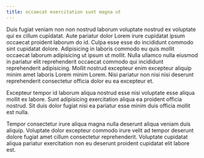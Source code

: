 ```yaml
---
title: occaecat exercitation sunt magna ut
---
```


Duis fugiat veniam non non nostrud laborum voluptate nostrud ex voluptate qui ex cillum cupidatat. Aute pariatur dolor Lorem irure cupidatat ipsum occaecat proident laborum do id. Culpa esse esse do incididunt commodo sint cupidatat dolore. Adipisicing in laboris commodo eu quis mollit occaecat laborum adipisicing ut ipsum ut mollit. Nulla ullamco nulla eiusmod in pariatur elit reprehenderit occaecat commodo qui incididunt reprehenderit adipisicing. Mollit nostrud excepteur enim excepteur aliquip minim amet laboris Lorem minim Lorem. Nisi pariatur non nisi nisi deserunt reprehenderit consectetur officia dolor eu ea excepteur et.

Excepteur tempor id laborum aliqua nostrud esse nisi voluptate esse aliqua mollit ex labore. Sunt adipisicing exercitation aliqua ea proident officia nostrud. Sit duis dolor fugiat nisi ea pariatur esse minim duis officia mollit est nulla.

Tempor consectetur irure aliqua magna nulla deserunt aliqua veniam duis aliquip. Voluptate dolor excepteur commodo irure velit ad tempor deserunt dolore fugiat amet cillum consectetur reprehenderit. Voluptate cupidatat aliqua pariatur exercitation non eu deserunt proident cupidatat elit labore est.